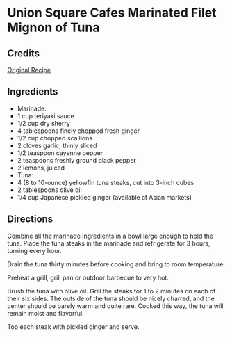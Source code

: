 # Union Square Cafes Marinated Filet Mignon of Tuna 

## Credits

[Original Recipe](http://www.foodnetwork.com/food/recipes/recipe/0,,FOOD_9936_18198,00.html "http://www.foodnetwork.com/food/recipes/recipe/0,,FOOD 9936 18198,00.html")

## Ingredients

- Marinade: 
- 1 cup teriyaki sauce 
- 1/2 cup dry sherry 
- 4 tablespoons finely chopped fresh ginger 
- 1/2 cup chopped scallions 
- 2 cloves garlic, thinly sliced 
- 1/2 teaspoon cayenne pepper 
- 2 teaspoons freshly ground black pepper 
- 2 lemons, juiced 
- Tuna: 
- 4 (8 to 10-ounce) yellowfin tuna steaks, cut into 3-inch cubes 
- 2 tablespoons olive oil 
- 1/4 cup Japanese pickled ginger (available at Asian markets)

## Directions

Combine all the marinade ingredients in a bowl large enough to hold the tuna. Place the tuna steaks in the marinade and refrigerate for 3 hours, turning every hour.   
 Drain the tuna thirty minutes before cooking and bring to room temperature.   
  
 Preheat a grill, grill pan or outdoor barbecue to very hot.   
  
 Brush the tuna with olive oil. Grill the steaks for 1 to 2 minutes on each of their six sides. The outside of the tuna should be nicely charred, and the center should be barely warm and quite rare. Cooked this way, the tuna will remain moist and flavorful.   
  
 Top each steak with pickled ginger and serve.

